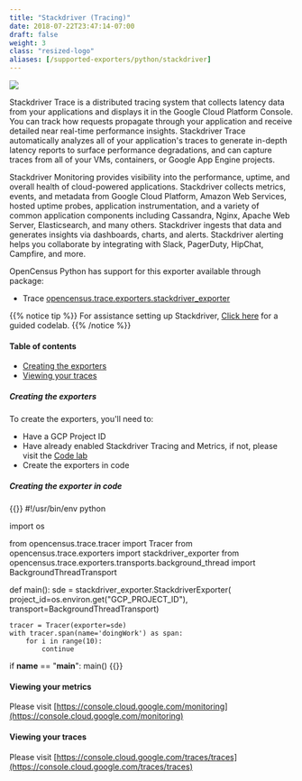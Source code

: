 ```yaml
---
title: "Stackdriver (Tracing)"
date: 2018-07-22T23:47:14-07:00
draft: false
weight: 3
class: "resized-logo"
aliases: [/supported-exporters/python/stackdriver]
---
```


![](/images/logo_gcp_vertical_rgb.png)

Stackdriver Trace is a distributed tracing system that collects latency data from your applications and displays it in the Google Cloud Platform Console.
You can track how requests propagate through your application and receive detailed near real-time performance insights.
Stackdriver Trace automatically analyzes all of your application's traces to generate in-depth latency reports to surface performance degradations,
and can capture traces from all of your VMs, containers, or Google App Engine projects.

Stackdriver Monitoring provides visibility into the performance, uptime, and overall health of cloud-powered applications.
Stackdriver collects metrics, events, and metadata from Google Cloud Platform, Amazon Web Services, hosted uptime probes, application instrumentation,
and a variety of common application components including Cassandra, Nginx, Apache Web Server, Elasticsearch, and many others.
Stackdriver ingests that data and generates insights via dashboards, charts, and alerts. Stackdriver alerting helps you collaborate by
integrating with Slack, PagerDuty, HipChat, Campfire, and more.

OpenCensus Python has support for this exporter available through package:
* Trace [opencensus.trace.exporters.stackdriver_exporter](https://census-instrumentation.github.io/opencensus-python/trace/api/stackdriver_exporter.html)

{{% notice tip %}}
For assistance setting up Stackdriver, [Click here](/codelabs/stackdriver) for a guided codelab.
{{% /notice %}}

#### Table of contents
- [Creating the exporters](#creating-the-exporters)
- [Viewing your traces](#viewing-your-traces)

##### Creating the exporters
To create the exporters, you'll need to:

* Have a GCP Project ID
* Have already enabled Stackdriver Tracing and Metrics, if not, please visit the [Code lab](/codelabs/stackdriver)
* Create the exporters in code

##### Creating the exporter in code
{{<highlight python>}}
#!/usr/bin/env python

import os

from opencensus.trace.tracer import Tracer
from opencensus.trace.exporters import stackdriver_exporter
from opencensus.trace.exporters.transports.background_thread import BackgroundThreadTransport

def main():
    sde = stackdriver_exporter.StackdriverExporter(
                project_id=os.environ.get("GCP_PROJECT_ID"),
                transport=BackgroundThreadTransport)

    tracer = Tracer(exporter=sde)
    with tracer.span(name='doingWork') as span:
        for i in range(10):
            continue

if __name__ == "__main__":
    main()
{{</highlight>}}

#### Viewing your metrics
Please visit [https://console.cloud.google.com/monitoring](https://console.cloud.google.com/monitoring)

#### Viewing your traces
Please visit [https://console.cloud.google.com/traces/traces](https://console.cloud.google.com/traces/traces)
